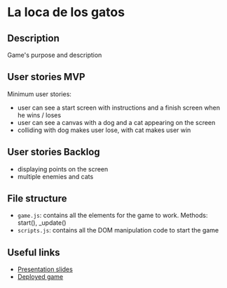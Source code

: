 # La loca de los gatos

<!-- When you finish, add a nice screenshot of your game -->
<!--[<img src="./img/page.png">]()-->

## Description

Game's purpose and description

## User stories MVP

Minimum user stories:

- user can see a start screen with instructions and a finish screen when he wins / loses
- user can see a canvas with a dog and a cat appearing on the screen
- colliding with dog makes user lose, with cat makes user win

## User stories Backlog

- displaying points on the screen
- multiple enemies and cats

## File structure

- <code>game.js</code>: contains all the elements for the game to work. Methods: start(), \_update()
- <code>scripts.js</code>: contains all the DOM manipulation code to start the game

## Useful links

<!-- When you finish, add these links and commit -->

- [Presentation slides]()
- [Deployed game]()
